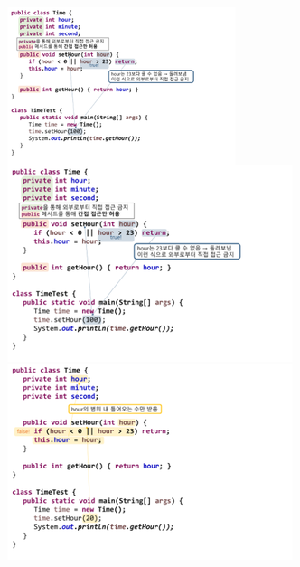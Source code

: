 <img src = "assets/built/postsImages/TheCornerstoneOfJava/2021-06-15-7cornerstoneJava10/img.png" width="80%" align="left"><br/>
![img.png](img.png)
![img_1.png](img_1.png)